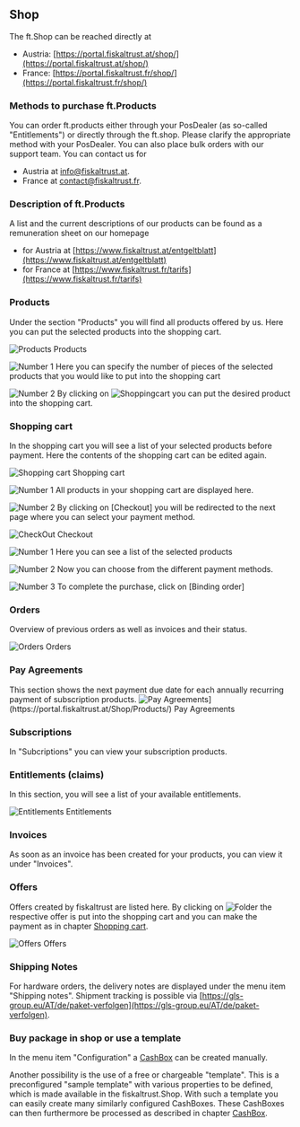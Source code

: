 ## Shop

The ft.Shop can be reached directly at 
- Austria: [https://portal.fiskaltrust.at/shop/](https://portal.fiskaltrust.at/shop/)
- France: [https://portal.fiskaltrust.fr/shop/](https://portal.fiskaltrust.fr/shop/)

### Methods to purchase ft.Products

You can order ft.products either through your PosDealer (as so-called "Entitlements") or directly through the ft.shop. Please clarify the appropriate method with your PosDealer. You can also place bulk orders with our support team. You can contact us for 
- Austria at [info@fiskaltrust.at](mailto:info@fiskaltrust.at).
- France at [contact@fiskaltrust.fr](mailto:contact@fiskaltrust.fr).

### Description of ft.Products

A list and the current descriptions of our products can be found as a remuneration sheet on our homepage 
- for Austria at [https://www.fiskaltrust.at/entgeltblatt](https://www.fiskaltrust.at/entgeltblatt)
- for France at [https://www.fiskaltrust.fr/tarifs](https://www.fiskaltrust.fr/tarifs)

### Products

Under the section "Products" you will find all products offered by us. Here you can put the selected products into the shopping cart.

![Products](images/Shop/Products/001.png)
Products

![Number 1](../images/Numbers/1.png) Here you can specify the number of pieces of the selected products that you would like to put into the shopping cart

![Number 2](../images/Numbers/2.png) By clicking on ![Shoppingcart](../images/Buttons/031.png "Shoppingcart") you can put the desired product into the shopping cart.

### Shopping cart<a name="shopping-cart"></a>

In the shopping cart you will see a list of your selected products before payment. Here the contents of the shopping cart can be edited again.

![Shopping cart](images/Shop/Cart/001.png)
Shopping cart

![Number 1](../images/Numbers/1.png) All products in your shopping cart are displayed here.

![Number 2](../images/Numbers/2.png) By clicking on \[Checkout\] you will be redirected to the next page where you can select your payment method.

![CheckOut](images/Shop/Checkout/001.png)
Checkout

![Number 1](../images/Numbers/1.png) Here you can see a list of the selected products

![Number 2](../images/Numbers/2.png) Now you can choose from the different payment methods.

![Number 3](../images/Numbers/3.png) To complete the purchase, click on \[Binding order\]

### Orders

Overview of previous orders as well as invoices and their status.

![Orders](images/Shop/Orders/001.png)
Orders

### Pay Agreements

This section shows the next payment due date for each annually recurring payment of subscription products.
![Pay Agreements](images/Shop/PayAgreements/001.png "https://portal.fiskaltrust.at/Shop/Products/")](https://portal.fiskaltrust.at/Shop/Products/)
Pay Agreements

### Subscriptions

In "Subcriptions" you can view your subscription products.

### Entitlements (claims)

In this section, you will see a list of your available entitlements.

![Entitlements](images/Shop/Entitlements/001.png)
Entitlements

### Invoices

As soon as an invoice has been created for your products, you can view it under "Invoices".

### Offers

Offers created by fiskaltrust are listed here. By clicking on ![Folder](../images/Buttons/032.png "Folder") the respective offer is put into the shopping cart and you can make the payment as in chapter [Shopping cart](#shopping-cart).  

![Offers](images/Shop/Quotes/001.png)
Offers

### Shipping Notes

For hardware orders, the delivery notes are displayed under the menu item "Shipping notes". Shipment tracking is possible via [https://gls-group.eu/AT/de/paket-verfolgen](https://gls-group.eu/AT/de/paket-verfolgen).

### Buy package in shop or use a template<a name="buy-package-in-shop-or-use-a-template"></a>

In the menu item "Configuration" a [CashBox](configuration.md#cashbox) can be created manually.

Another possibility is the use of a free or chargeable "template". This is a preconfigured "sample template" with various properties to be defined, which is made available in the fiskaltrust.Shop. With such a template you can easily create many similarly configured CashBoxes. These CashBoxes can then furthermore be processed as described in chapter [CashBox](configuration.md#cashbox).
